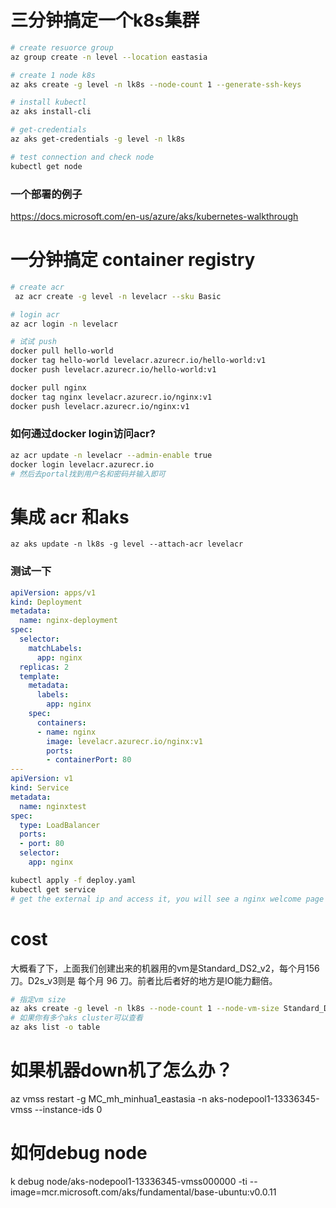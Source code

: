 # 三分钟搞定一个k8s集群
```sh
# create resuorce group
az group create -n level --location eastasia

# create 1 node k8s
az aks create -g level -n lk8s --node-count 1 --generate-ssh-keys

# install kubectl
az aks install-cli

# get-credentials
az aks get-credentials -g level -n lk8s

# test connection and check node
kubectl get node
```

### 一个部署的例子
https://docs.microsoft.com/en-us/azure/aks/kubernetes-walkthrough

# 一分钟搞定 container registry

```sh
# create acr
 az acr create -g level -n levelacr --sku Basic

# login acr
az acr login -n levelacr

# 试试 push
docker pull hello-world
docker tag hello-world levelacr.azurecr.io/hello-world:v1
docker push levelacr.azurecr.io/hello-world:v1

docker pull nginx
docker tag nginx levelacr.azurecr.io/nginx:v1
docker push levelacr.azurecr.io/nginx:v1
```

### 如何通过docker login访问acr?

```sh
az acr update -n levelacr --admin-enable true
docker login levelacr.azurecr.io
# 然后去portal找到用户名和密码并输入即可
```

# 集成 acr 和aks

```
az aks update -n lk8s -g level --attach-acr levelacr
```

### 测试一下

```yaml
apiVersion: apps/v1
kind: Deployment
metadata:
  name: nginx-deployment
spec:
  selector:
    matchLabels:
      app: nginx
  replicas: 2
  template:
    metadata:
      labels:
        app: nginx
    spec:
      containers:
      - name: nginx
        image: levelacr.azurecr.io/nginx:v1
        ports:
        - containerPort: 80
---
apiVersion: v1
kind: Service
metadata:
  name: nginxtest
spec:
  type: LoadBalancer
  ports:
  - port: 80
  selector:
    app: nginx
```

```sh
kubectl apply -f deploy.yaml
kubectl get service
# get the external ip and access it, you will see a nginx welcome page
```

# cost
大概看了下，上面我们创建出来的机器用的vm是Standard_DS2_v2，每个月156刀。D2s_v3则是 每个月 96 刀。前者比后者好的地方是IO能力翻倍。

```sh
# 指定vm size
az aks create -g level -n lk8s --node-count 1 --node-vm-size Standard_D2s_v3 --generate-ssh-keys
# 如果你有多个aks cluster可以查看
az aks list -o table
```

# 如果机器down机了怎么办？

az vmss restart -g MC_mh_minhua1_eastasia -n  aks-nodepool1-13336345-vmss --instance-ids 0

# 如何debug node

k debug node/aks-nodepool1-13336345-vmss000000 -ti --image=mcr.microsoft.com/aks/fundamental/base-ubuntu:v0.0.11
